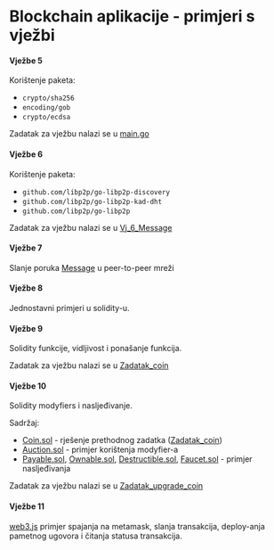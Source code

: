 # Blockchain aplikacije - primjeri s vježbi



#### Vježbe 5

Korištenje paketa:

- `crypto/sha256`
- `encoding/gob`
- `crypto/ecdsa`



Zadatak za vježbu nalazi se u [main.go](vj_5/main/main.go)



#### Vježbe 6

Korištenje paketa:

- `github.com/libp2p/go-libp2p-discovery`
- `github.com/libp2p/go-libp2p-kad-dht`
- `github.com/libp2p/go-libp2p`



Zadatak za vježbu nalazi se u [Vj_6_Message](vj_6/Vj_6_Message.md)





#### Vježbe 7

Slanje poruka [Message](vj_7/message.go) u peer-to-peer mreži





#### Vježbe 8

Jednostavni primjeri u solidity-u.



#### Vježbe 9

Solidity funkcije, vidljivost i ponašanje funkcija.

Zadatak za vježbu nalazi se u [Zadatak_coin](vj_9/Zadatak_coin.md)



#### Vježbe 10

Solidity modyfiers i nasljeđivanje.

Sadržaj:

- [Coin.sol](vj_10/Coin.sol) - rješenje prethodnog zadatka ([Zadatak_coin](vj_9/Zadatak_coin.md))
- [Auction.sol](vj_10/Auction.sol) - primjer korištenja modyfier-a
- [Payable.sol](vj_10/Payable.sol), [Ownable.sol](vj_10/Ownable.sol), [Destructible.sol](vj_10/Destructible.sol), [Faucet.sol](vj_10/Faucet.sol) - primjer nasljeđivanja

Zadatak za vježbu nalazi se u [Zadatak_upgrade_coin](vj_10/Zadatak_upgrade_coin.md)



#### Vježbe 11

[web3.js](https://web3js.readthedocs.io/en/v1.3.0/) primjer spajanja na metamask, slanja transakcija, deploy-anja pametnog ugovora i čitanja statusa transakcija.



#### 



